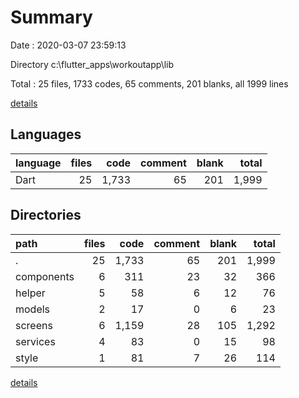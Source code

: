 # Summary

Date : 2020-03-07 23:59:13

Directory c:\flutter_apps\workoutapp\lib

Total : 25 files,  1733 codes, 65 comments, 201 blanks, all 1999 lines

[details](details.md)

## Languages
| language | files | code | comment | blank | total |
| :--- | ---: | ---: | ---: | ---: | ---: |
| Dart | 25 | 1,733 | 65 | 201 | 1,999 |

## Directories
| path | files | code | comment | blank | total |
| :--- | ---: | ---: | ---: | ---: | ---: |
| . | 25 | 1,733 | 65 | 201 | 1,999 |
| components | 6 | 311 | 23 | 32 | 366 |
| helper | 5 | 58 | 6 | 12 | 76 |
| models | 2 | 17 | 0 | 6 | 23 |
| screens | 6 | 1,159 | 28 | 105 | 1,292 |
| services | 4 | 83 | 0 | 15 | 98 |
| style | 1 | 81 | 7 | 26 | 114 |

[details](details.md)